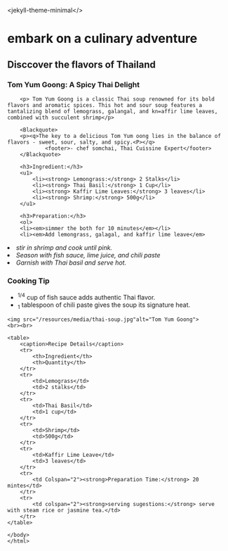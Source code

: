 <theme><jekyll-theme-minimal</>
<html lang="en">
<head>
    <title>Taste Travel</title>
    <meta name ="description" content ="embark on a culinary adventure with Taste of Travel, exploring global flavor and recipes."> 
    <meta Charset="UTF-8">
    </head>
    <body>
        <h1> embark on a culinary adventure</h1>
        <h2> Disccover the flavors of Thailand</h2>
        <h3> Tom Yum Goong: A Spicy Thai Delight</h3>
        
        <p> Tom Yum Goong is a classic Thai soup renowned for its bold flavors and aromatic spices. This hot and sour soup features a tantalizing blend of lemograss, galangal, and kn=affir lime leaves, combined with succulent shrimp</p>
        
        <Blackquote> 
        <p><q>The key to a delicious Tom Yum oong lies in the balance of flavors - sweet, sour, salty, and spicy.<P></q>
                <footer>- chef somchai, Thai Cuissine Expert</footer>
        </Blackquote>
        
        <h3>Ingredient:</h3>
        <u1>
            <li><strong> Lemongrass:</strong> 2 Stalks</li>
            <li><strong> Thai Basil:</strong> 1 Cup</li>
            <li><strong> Kaffir Lime Leaves:</strong> 3 leaves</li>
            <li><strong> Shrimp:</strong> 500g</li>
        </u1>
        
        <h3>Preparation:</h3>
        <ol>
        <li><em>simmer the both for 10 minutes</em></li>
        <li><em>Add lemongrass, galagal, and kaffir lime leave</em>
</li>
        <li><em>stir in shrimp and cook until pink. </em></li>
        <li><em>Season with fish sauce, lime juice, and chili paste</em></li>
        <li><em>Garnish with Thai basil and serve hot.</em></li>
    </ol>
    <h3>Cooking Tip</h3>
    <ul>
        <li><sup>1/4</sup> cup of fish sauce adds authentic Thai flavor.</li>
        <li><sub>1</sub> tablespoon of chili paste gives the soup its signature heat.</li>
    </ul>
    
    <img src="/resources/media/thai-soup.jpg"alt="Tom Yum Goong">
    <br><br>
    
    <table>
        <caption>Recipe Details</caption>
        <tr>
            <th>Ingredient</th>
            <th>Quantity</th>
        </tr>
        <tr>
            <td>Lemograss</td>
            <td>2 stalks</td>
        </tr>
        <tr>
            <td>Thai Basil</td>
            <td>1 cup</td>
        </tr>
        <tr>
            <td>Shrimp</td>
            <td>500g</td>
        </tr>
        <tr>
            <td>Kaffir Lime Leave</td>
            <td>3 leaves</td>
        </tr>
        <tr>
            <td Colspan="2"><strong>Preparation Time:</strong> 20 mintes</td>
        </tr>
        <tr>
            <td colspan="2"><strong>serving sugestions:</strong> serve with steam rice or jasmine tea.</td> 
        </tr>
    </table>
    
    </body>
    </html>
    

